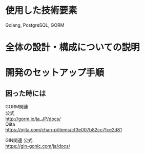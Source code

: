 # 使用した技術要素

Golang, PostgreSQL, GORM

# 全体の設計・構成についての説明


# 開発のセットアップ手順

## 困った時には
GORM関連  
公式  
http://gorm.io/ja_JP/docs/  
Qiita  
https://qiita.com/chan-p/items/cf3e007b82cc7fce2d81  

GIN関連
公式  
https://gin-gonic.com/ja/docs/